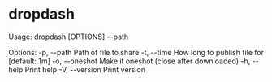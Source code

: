 # dropdash

Usage: dropdash [OPTIONS] --path <PATH>

Options:
  -p, --path <PATH>  Path of file to share
  -t, --time <TIME>  How long to publish file for [default: 1m]
  -o, --oneshot      Make it oneshot (close after downloaded)
  -h, --help         Print help
  -V, --version      Print version